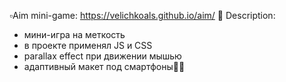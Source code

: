 ▫️Aim mini-game:
https://velichkoals.github.io/aim/
💭 Description: 
- мини-игра на меткость
- в проекте применял  JS и CSS
- parallax effect при движении мышью 
- адаптивный макет под смартфоны📱✅
